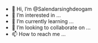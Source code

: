 - 👋 Hi, I’m @Salendarsinghdeogam
- 👀 I’m interested in ...
- 🌱 I’m currently learning ...
- 💞️ I’m looking to collaborate on ...
- 📫 How to reach me ...

<!---
Salendarsinghdeogam/Salendarsinghdeogam is a ✨ special ✨ repository because its `README.md` (this file) appears on your GitHub profile.
You can click the Preview link to take a look at your changes.
--->
